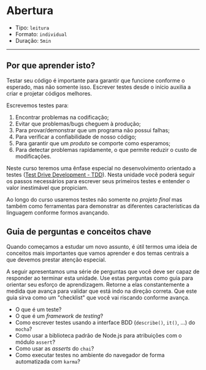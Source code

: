 # Abertura

* Tipo: `leitura`
* Formato: `individual`
* Duração: `5min`

***

## Por que aprender isto?

Testar seu código é importante para garantir que funcione conforme o esperado,
mas não somente isso. Escrever testes desde o início auxilia a criar e projetar
códigos melhores.

Escrevemos testes para:

1. Encontrar problemas na codificação;
2. Evitar que problemas/bugs cheguem à produção;
3. Para provar/demonstrar que um programa não possui falhas;
4. Para verificar a confiabilidade de nosso código;
5. Para garantir que um _produto_ se comporte como esperamos;
6. Para detectar problemas rapidamente, o que permite reduzir o custo de
   modificações.

Neste curso teremos uma ênfase especial no desenvolvimento orientado a testes
([Test Drive Development -
TDD](https://pt.wikipedia.org/wiki/Test_Driven_Development)). Nesta unidade você
poderá seguir os passos necessários para escrever seus primeiros testes e
entender o valor inestimável que propiciam.

Ao longo do curso usaremos testes não somente no _projeto final_ mas também como
ferramentas para demonstrar as diferentes características da linguagem conforme
formos avançando.

## Guia de perguntas e conceitos chave

Quando começamos a estudar um novo assunto, é útil termos uma ideia de conceitos
mais importantes que vamos aprender e dos temas centrais a que devemos prestar
atenção especial.

A seguir apresentamos uma série de perguntas que você deve ser capaz de
responder ao terminar esta unidade. Use estas perguntas como guia para orientar
seu esforço de aprendizagem. Retorne a elas constantemente a medida que avança
para validar que está indo na direção correta. Que este guia sirva como um
"checklist" que você vai riscando conforme avança.

* O que é um teste?
* O que é um *framework* de *testing*?
* Como escrever testes usando a interface BDD (`describe()`, `it()`, ...) do
  `mocha`?
* Como usar a biblioteca padrão de Node.js para atribuições com o módulo
  `assert`?
* Como usar as *asserts* do `chai`?
* Como executar testes no ambiente do navegador de forma automatizada com
  `karma`?
